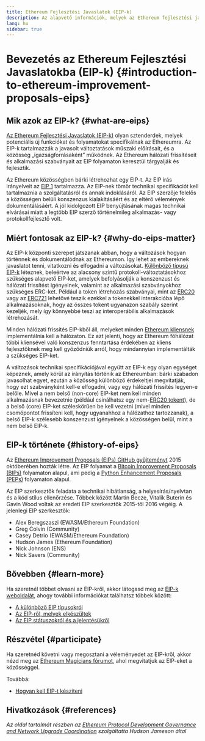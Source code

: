 ```yaml
---
title: Ethereum Fejlesztési Javaslatok (EIP-k)
description: Az alapvető információk, melyek az Ethereum fejlesztési javaslatok (EIP-k) megértéséhez szükségesek.
lang: hu
sidebar: true
---
```


# Bevezetés az Ethereum Fejlesztési Javaslatokba (EIP-k) {#introduction-to-ethereum-improvement-proposals-eips}

## Mik azok az EIP-k? {#what-are-eips}

[Az Ethereum Fejlesztési Javaslatok (EIP-k)](https://eips.ethereum.org/) olyan sztenderdek, melyek potenciális új funkciókat és folyamatokat specifikálnak az Ethereumra. Az EIP-k tartalmazzák a javasolt változtatások műszaki előírásait, és a közösség „igazságforrásaként” működnek. Az Ethereum hálózati frissítéseit és alkalmazási szabványait az EIP folyamaton keresztül tárgyalják és fejlesztik.

Az Ethereum közösségben bárki létrehozhat egy EIP-t. Az EIP írás irányelveit az [EIP 1](https://eips.ethereum.org/EIPS/eip-1) tartalmazza. Az EIP-nek tömör technikai specifikációt kell tartalmaznia a szolgáltatásról és annak indoklásáról. Az EIP szerzője felelős a közösségen belüli konszenzus kialakításáért és az eltérő vélemények dokumentálásáért. A jól kidolgozott EIP benyújtásának magas technikai elvárásai miatt a legtöbb EIP szerző történelmileg alkalmazás- vagy protokollfejlesztő volt.

## Miért fontosak az EIP-k? {#why-do-eips-matter}

Az EIP-k központi szerepet játszanak abban, hogy a változások hogyan történnek és dokumentálódnak az Ethereumon. Így lehet az embereknek javaslatot tenni, vitatkozni és elfogadni a változásokat. [Különböző típusú EIP-k](https://github.com/ethereum/EIPs/blob/master/EIPS/eip-1.md#eip-types) léteznek, beleértve az alacsony szintű protokoll-változtatásokhoz szükséges alapvető EIP-ket, amelyek befolyásolják a konszenzust és hálózati frissítést igényelnek, valamint az alkalmazási szabványokhoz szükséges ERC-ket. Például a token létrehozás szabványai, mint az [ERC20](https://eips.ethereum.org/EIPS/eip-20) vagy az [ERC721](https://eips.ethereum.org/EIPS/eip-721) lehetővé teszik ezekkel a tokenekkel interakcióba lépő alkalmazásoknak, hogy az összes tokent ugyanazon szabály szerint kezeljék, mely így könnyebbé teszi az interoperábilis alkalmazások létrehozását.

Minden hálózati frissítés EIP-kből áll, melyeket minden [Ethereum kliensnek](/en/learn/#clients-and-nodes) implementálnia kell a hálózaton. Ez azt jelenti, hogy az Ethereum főhálózat többi kliensével való konszenzus fenntartása érdekében az kliens fejlesztőknek meg kell győződniük arról, hogy mindannyian implementálták a szükséges EIP-ket.

A változások technikai specifikációjával együtt az EIP-k egy olyan egységet képeznek, amely körül az irányítás történik az Ethereumban: bárki szabadon javasolhat egyet, ezután a közösség különböző érdekeltjei megvitatják, hogy ezt szabványként kell-e elfogadni, vagy egy hálózati frissítés legyen-e belőle. Mivel a nem belső (non-core) EIP-ket nem kell minden alkalmazásnak bevezetnie (például csinálhatsz egy nem-[ERC20 tokent](https://eips.ethereum.org/EIPS/eip-20)), de a belső (core) EIP-ket széleskörűen be kell vezetni (mivel minden csomópontot frissíteni kell, hogy ugyanahhoz a hálózathoz tartozzanak), a belső EIP-k szélesebb konszenzust igényelnek a közösségen belül, mint a nem belső EIP-k.

## EIP-k története {#history-of-eips}

Az [Ethereum Improvement Proposals (EIPs) GitHub gyűjteményt](https://github.com/ethereum/EIPs) 2015 októberében hozták létre. Az EIP folyamat a [Bitcoin Improvement Proposals (BIPs)](https://github.com/bitcoin/bips) folyamaton alapul, ami pedig a [Python Enhancement Proposals (PEPs)](https://www.python.org/dev/peps/) folyamaton alapul.

Az EIP szerkesztők feladata a technikai hibátlanság, a helyesírás/nyelvtan és a kód stílus ellenőrzése. Többek között Martin Becze, Vitalik Buterin és Gavin Wood voltak az eredeti EIP szerkesztők 2015-től 2016 végéig. A jelenlegi EIP szerkesztők:

- Alex Beregszaszi (EWASM/Ethereum Foundation)
- Greg Colvin (Community)
- Casey Detrio (EWASM/Ethereum Foundation)
- Hudson James (Ethereum Foundation)
- Nick Johnson (ENS)
- Nick Savers (Community)

## Bővebben {#learn-more}

Ha szeretnél többet olvasni az EIP-kről, akkor látogasd meg az [EIP-k weboldalát](https://eips.ethereum.org/), ahogy további információkat találhatsz többek között:

- [A különböző EIP típusokról](https://eips.ethereum.org/)
- [Az EIP-ről, melyek elkészültek](https://eips.ethereum.org/all)
- [Az EIP státuszokról és a jelentésükről](https://eips.ethereum.org/)

## Részvétel {#participate}

Ha szeretnéd követni vagy megosztani a véleményedet az EIP-kről, akkor nézd meg az [Ethereum Magicians fórumot](https://ethereum-magicians.org/), ahol megvitatjuk az EIP-eket a közösséggel.

Továbbá:

- [Hogyan kell EIP-t készíteni](https://eips.ethereum.org/EIPS/eip-1)

## Hivatkozások {#references}

<cite class="citation">

Az oldal tartalmát részben az [Ethereum Protocol Development Governance and Network Upgrade Coordination](https://hudsonjameson.com/2020-03-23-ethereum-protocol-development-governance-and-network-upgrade-coordination/) szolgáltatta Hudson Jameson által

</cite>
